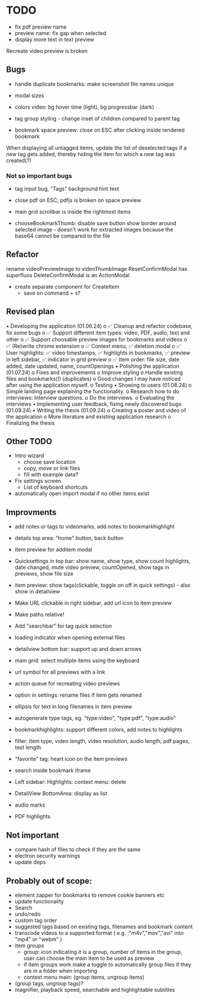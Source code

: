 # TODO

* fix pdf preview name
* preview name: fix gap when selected
* display more text in text preview

Recreate video preview is broken 

## Bugs
* handle duplicate bookmarks: make screenshot file names unique
* modal sizes
* colors video: bg hover time (light), bg progressbar (dark)
* tag group styling - change inset of children compared to parent tag

* bookmark space preview: 
    close on ESC after clicking inside rendered bookmark

When displaying all untagged items, update the list of deselected tags if a new tag gets added, thereby hiding the item for which a new tag was created(?)

### Not so important bugs
* tag input bug, "Tags" background hint text
* close pdf on ESC; pdfjs is broken on space preview
* main grid scrollbar is inside the rightmost items

* chooseBookmarkThumb: 
    disable save button
    show border around selected image - doesn't work for extracted images because the base64 cannot be compared to the file

## Refactor
rename videoPreviewImage to videoThumbImage
ResetConfirmModal has superfluos <Modal>
DeleteConfirmModal is an ActionModal
* create separate component for CreateItem
    - save on command + s?

## Revised plan
•	Developing the application (01.06.24)
    o	✅ Cleanup and refactor codebase, fix some bugs
    o	✅ Support different item types: video, PDF, audio, text and other
    o	✅ Support choosable preview images for bookmarks and videos
    o	✅ (Re)write chrome extension
    o	✅ Context menu, ✅ deletion modal
    o	✅ User highlights: ✅ video timestamps, ✅ highlights in bookmarks, ✅ preview in left sidebar, ✅ indicator in grid preview
    o	✅ Item order: file size, date added, date updated, name, countOpenings
•	Polishing the application (01.07.24)
    o	Fixes and improvements
    o	Improve styling
    o	Handle existing files and bookmarks(!) (duplicates)
    o	Good changes I may have noticed after using the application myself.
    o	Testing
•	Showing to users (01.08.24)
    o	Simple landing page explaining the functionality.
    o	Research how to do interviews: Interview questions.
    o	Do the interviews.
    o	Evaluating the interviews
•	Implementing user feedback, fixing newly discovered bugs (01.09.24)
•	Writing the thesis (01.09.24)
    o	Creating a poster and video of the application
    o	More literature and existing application research
    o	Finalizing the thesis


## Other TODO
* Intro wizard
    * choose save location
    * copy, move or link files
    * fill with example data?
* Fix settings screen
    * List of keyboard shortcuts
* automatically open import modal if no other items exist

## Improvments
* add notes or tags to videomarks, add notes to bookmarkhighlight
* details top area: "home" button, back button
* item preview for additem modal
* Quicksettings in top bar: show name, show type, show count highlights, date changed, mute video preview, countOpened, show tags in previews, show file size
* item preview: show tags(clickable, toggle on off in quick settings) - also show in detailview
* Make URL clickable in right sidebar, add url icon to item preview
* Make paths relative!
* Add "searchbar" for tag quick selection 

* loading indicator when opening external files
* detailview bottom bar: support up and down arrows
* main grid: select multiple items using the keyboard
* url symbol for all previews with a link
* action queue for recreating video previews
* option in settings: rename files if item gets renamed
* ellipsis for text in long filenames in item preview
* autogenerate type tags, eg. "type:video", "type:pdf", "type:audio"
* bookmarkhighlights: support different colors, add notes to highlights
* filter: item type, video length, video resolution, audio length, pdf pages, text length
* "favorite" tag: heart icon on the item previews
* search inside bookmark iframe
* Left sidebar: Highlights: context menu: delete
* DetailView BottomArea: display as list
* audio marks
* PDF highlights

## Not important
* compare hash of files to check if they are the same
* electron security warnings
* update deps


## Probably out of scope:
* element zapper for bookmarks to remove cookie banners etc
* update functionality
* Search
* undo/redo  
* custom tag order
* suggested tags based on existing tags, filenames and bookmark content
* transcode videos to a supported format ( e.g. :"m4v","mov","avi" into "mp4" or "webm" )
* item groups
    * group: icon indicating it is a group,  number of items in the group, user can choose the main item to be used as preview
    * if item groups work make a toggle to automatically group files if they are in a folder when importing
    * context menu main: (group items, ungroup items)
* (group tags, ungroup tags)?
* magnifier, playback speed, searchable and highlightable subtitles